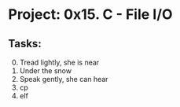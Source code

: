 # Project: 0x15. C - File I/O

## Tasks:

0. Tread lightly, she is near
1. Under the snow
2. Speak gently, she can hear
3. cp
4. elf
